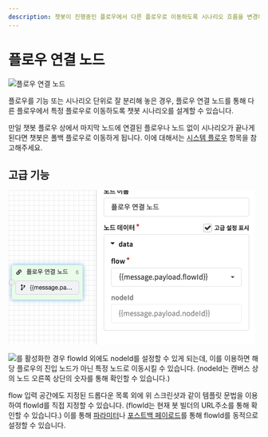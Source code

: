 ```yaml
---
description: 챗봇이 진행중인 플로우에서 다른 플로우로 이동하도록 시나리오 흐름을 변경하는 노드
---
```


# 플로우 연결 노드

![&#xD50C;&#xB85C;&#xC6B0; &#xC5F0;&#xACB0; &#xB178;&#xB4DC;](../../../.gitbook/assets/guide_%20%2816%29.png)

플로우를 기능 또는 시나리오 단위로 잘 분리해 놓은 경우, 플로우 연결 노드를 통해 다른 플로우에서 특정 플로우로 이동하도록 챗봇 시나리오를 설계할 수 있습니다.

만일 챗봇 플로우 상에서 마지막 노드에 연결된 플로우나 노드 없이 시나리오가 끝나게 된다면 챗봇은 폴백 플로우로 이동하게 됩니다. 이에 대해서는 [시스템 플로우](../flow.md#undefined) 항목을 참고해주세요. 

## 고급 기능

![&#xD50C;&#xB85C;&#xC6B0; &#xC5F0;&#xACB0; &#xB178;&#xB4DC; - &#xACE0;&#xAE09; &#xC124;&#xC815;](../../../.gitbook/assets/image%20%2854%29.png)

![](../../../.gitbook/assets/node-form-advanced-checkbox.png)를 활성화한 경우 flowId 외에도 nodeId를 설정할 수 있게 되는데, 이를 이용하면 해당 플로우의 진입 노드가 아닌 특정 노드로 이동시킬 수 있습니다. \(nodeId는 캔버스 상의 노드 오른쪽 상단의 숫자를 통해 확인할 수 있습니다.\)

flow 입력 공간에도 지정된 드롭다운 목록 외에 위 스크린샷과 같이 템플릿 문법을 이용하여 flowId를 직접 지정할 수 있습니다. \(flowId는 현재 봇 빌더의 URL주소를 통해 확인할 수 있습니다.\) 이를 통해 [파라미터](parameter.md)나 [포스트백 페이로드](../advanced/postback-payload.md#1-flow-navigation)를 통해 flowId를 동적으로 설정할 수 있습니다.

